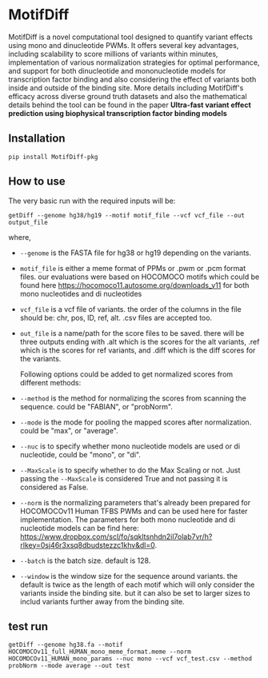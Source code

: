 # MotifDiff
MotifDiff is a novel computational tool designed to quantify variant effects using mono and dinucleotide PWMs. It offers several key advantages, including scalability to score millions of variants within minutes, implementation of various normalization strategies for optimal performance, and support for both dinucleotide and mononucleotide models for transcription factor binding and also considering the effect of variants both inside and outside of the binding site. More details including MotifDiff's efficacy across diverse ground truth datasets and also the mathematical details behind the tool can be found in the paper **Ultra-fast variant effect prediction using biophysical transcription factor binding models**

## Installation
```
pip install MotifDiff-pkg
```
## How to use
The very basic run with the required inputs will be:
```
getDiff --genome hg38/hg19 --motif motif_file --vcf vcf_file --out output_file
```
where,
- ```--genome``` is the FASTA file for hg38 or hg19 depending on the variants.
- ```motif_file```  is either a meme format of PPMs or .pwm or .pcm format files. our evaluations were based on HOCOMOCO motifs which could be found here https://hocomoco11.autosome.org/downloads_v11 for both mono nucleotides and di nucleotides
- ```vcf_file```  is a vcf file of variants. the order of the columns in the file should be: chr, pos, ID, ref, alt. .csv files are accepted too.
- ```out_file``` is a name/path for the score files to be saved. there will be three outputs ending with .alt which is the scores for the alt variants, .ref which is the scores for ref variants, and .diff which is the diff scores for the variants.
  
  Following options could be added to get normalized scores from different methods:
- ```--method```  is the method for normalizing the scores from scanning the sequence. could be "FABIAN", or "probNorm".
- ```--mode```  is the mode for pooling the mapped scores after normalization. could be "max", or "average".
- ```--nuc```  is to specify whether mono nucleotide models are used or di nucleotide, could be "mono", or "di".
- ```--MaxScale``` is to specify whether to do the Max Scaling or not. Just passing the ```--MaxScale``` is considered True and not passing it is considered as False.
- ```--norm``` is the normalizing parameters that's already been prepared for HOCOMOCOv11 Human TFBS PWMs and can be used here for faster implementation. The parameters for both mono nucleotide and di nucleotide models can be find here: https://www.dropbox.com/scl/fo/sqkltsnhdn2il7olab7vr/h?rlkey=0sj46r3xsq8dbudstezzc1khv&dl=0.
- ```--batch``` is the batch size. default is 128.
- ```--window``` is the window size for the sequence around variants. the default is twice as the length of each motif which will only consider the variants inside the binding site. but it can also be set to larger sizes to includ variants further away from the binding site.

## test run
```
getDiff --genome hg38.fa --motif HOCOMOCOv11_full_HUMAN_mono_meme_format.meme --norm HOCOMOCOv11_HUMAN_mono_params --nuc mono --vcf vcf_test.csv --method probNorm --mode average --out test
```
